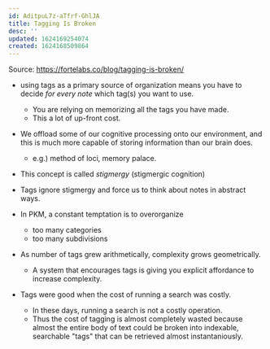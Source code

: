 ```yaml
---
id: AditpuL7z-aTfrf-GhlJA
title: Tagging Is Broken
desc: ''
updated: 1624169254074
created: 1624168509864
---
```


Source: https://fortelabs.co/blog/tagging-is-broken/

- using tags as a primary source of organization means you have to decide _for every note_ which tag(s) you want to use.
    - You are relying on memorizing all the tags you have made.
    - This a lot of up-front cost.

- We offload some of our cognitive processing onto our environment, and this is much more capable of storing information than our brain does.
    - e.g.) method of loci, memory palace.
- This concept is called _stigmergy_ (stigmergic cognition)
- Tags ignore stigmergy and force us to think about notes in abstract ways.

- In PKM, a constant temptation is to overorganize
    - too many categories
    - too many subdivisions

- As number of tags grew arithmetically, complexity grows geometrically.
    - A system that encourages tags is giving you explicit affordance to increase complexity.

- Tags were good when the cost of running a search was costly.
    - In these days, running a search is not a costly operation.
    - Thus the cost of tagging is almost completely wasted because almost the entire body of text could be broken into indexable, searchable "tags" that can be retrieved almost instantaniously.
